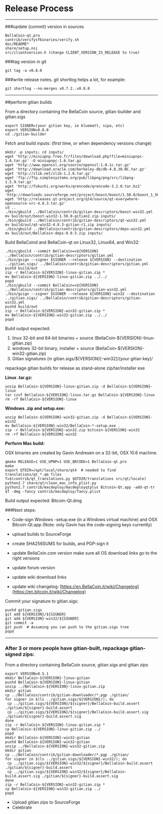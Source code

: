 Release Process
====================

* * *

###update (commit) version in sources


	BellaCoin-qt.pro
	contrib/verifysfbinaries/verify.sh
	doc/README*
	share/setup.nsi
	src/clientversion.h (change CLIENT_VERSION_IS_RELEASE to true)

###tag version in git

	git tag -a v0.8.0

###write release notes. git shortlog helps a lot, for example:

	git shortlog --no-merges v0.7.2..v0.8.0

* * *

##perform gitian builds

 From a directory containing the BellaCoin source, gitian-builder and gitian.sigs
  
	export SIGNER=(your gitian key, ie bluematt, sipa, etc)
	export VERSION=0.8.0
	cd ./gitian-builder

 Fetch and build inputs: (first time, or when dependency versions change)

	mkdir -p inputs; cd inputs/
	wget 'http://miniupnp.free.fr/files/download.php?file=miniupnpc-1.6.tar.gz' -O miniupnpc-1.6.tar.gz
	wget 'http://www.openssl.org/source/openssl-1.0.1c.tar.gz'
	wget 'http://download.oracle.com/berkeley-db/db-4.8.30.NC.tar.gz'
	wget 'http://zlib.net/zlib-1.2.6.tar.gz'
	wget 'ftp://ftp.simplesystems.org/pub/libpng/png/src/libpng-1.5.9.tar.gz'
	wget 'http://fukuchi.org/works/qrencode/qrencode-3.2.0.tar.bz2'
	wget 'http://downloads.sourceforge.net/project/boost/boost/1.50.0/boost_1_50_0.tar.bz2'
	wget 'http://releases.qt-project.org/qt4/source/qt-everywhere-opensource-src-4.8.3.tar.gz'
	cd ..
	./bin/gbuild ../BellaCoin/contrib/gitian-descriptors/boost-win32.yml
	mv build/out/boost-win32-1.50.0-gitian2.zip inputs/
	./bin/gbuild ../BellaCoin/contrib/gitian-descriptors/qt-win32.yml
	mv build/out/qt-win32-4.8.3-gitian-r1.zip inputs/
	./bin/gbuild ../BellaCoin/contrib/gitian-descriptors/deps-win32.yml
	mv build/out/BellaCoin-deps-0.0.5.zip inputs/

 Build BellaCoind and BellaCoin-qt on Linux32, Linux64, and Win32:
  
	./bin/gbuild --commit BellaCoin=v${VERSION} ../BellaCoin/contrib/gitian-descriptors/gitian.yml
	./bin/gsign --signer $SIGNER --release ${VERSION} --destination ../gitian.sigs/ ../BellaCoin/contrib/gitian-descriptors/gitian.yml
	pushd build/out
	zip -r BellaCoin-${VERSION}-linux-gitian.zip *
	mv BellaCoin-${VERSION}-linux-gitian.zip ../../
	popd
	./bin/gbuild --commit BellaCoin=v${VERSION} ../BellaCoin/contrib/gitian-descriptors/gitian-win32.yml
	./bin/gsign --signer $SIGNER --release ${VERSION}-win32 --destination ../gitian.sigs/ ../BellaCoin/contrib/gitian-descriptors/gitian-win32.yml
	pushd build/out
	zip -r BellaCoin-${VERSION}-win32-gitian.zip *
	mv BellaCoin-${VERSION}-win32-gitian.zip ../../
	popd

  Build output expected:

  1. linux 32-bit and 64-bit binaries + source (BellaCoin-${VERSION}-linux-gitian.zip)
  2. windows 32-bit binary, installer + source (BellaCoin-${VERSION}-win32-gitian.zip)
  3. Gitian signatures (in gitian.sigs/${VERSION}[-win32]/(your gitian key)/

repackage gitian builds for release as stand-alone zip/tar/installer exe

**Linux .tar.gz:**

	unzip BellaCoin-${VERSION}-linux-gitian.zip -d BellaCoin-${VERSION}-linux
	tar czvf BellaCoin-${VERSION}-linux.tar.gz BellaCoin-${VERSION}-linux
	rm -rf BellaCoin-${VERSION}-linux

**Windows .zip and setup.exe:**

	unzip BellaCoin-${VERSION}-win32-gitian.zip -d BellaCoin-${VERSION}-win32
	mv BellaCoin-${VERSION}-win32/BellaCoin-*-setup.exe .
	zip -r BellaCoin-${VERSION}-win32.zip bitcoin-${VERSION}-win32
	rm -rf BellaCoin-${VERSION}-win32

**Perform Mac build:**

  OSX binaries are created by Gavin Andresen on a 32-bit, OSX 10.6 machine.

	qmake RELEASE=1 USE_UPNP=1 USE_QRCODE=1 BellaCoin-qt.pro
	make
	export QTDIR=/opt/local/share/qt4  # needed to find translations/qt_*.qm files
	T=$(contrib/qt_translations.py $QTDIR/translations src/qt/locale)
	python2.7 share/qt/clean_mac_info_plist.py
	python2.7 contrib/macdeploy/macdeployqtplus Bitcoin-Qt.app -add-qt-tr $T -dmg -fancy contrib/macdeploy/fancy.plist

 Build output expected: Bitcoin-Qt.dmg

###Next steps:

* Code-sign Windows -setup.exe (in a Windows virtual machine) and
  OSX Bitcoin-Qt.app (Note: only Gavin has the code-signing keys currently)

* upload builds to SourceForge

* create SHA256SUMS for builds, and PGP-sign it

* update BellaCoin.com version
  make sure all OS download links go to the right versions

* update forum version

* update wiki download links

* update wiki changelog: [https://en.BellaCoin.it/wiki/Changelog](https://en.bitcoin.it/wiki/Changelog)

Commit your signature to gitian.sigs:

	pushd gitian.sigs
	git add ${VERSION}/${SIGNER}
	git add ${VERSION}-win32/${SIGNER}
	git commit -a
	git push  # Assuming you can push to the gitian.sigs tree
	popd

-------------------------------------------------------------------------

### After 3 or more people have gitian-built, repackage gitian-signed zips:

From a directory containing BellaCoin source, gitian.sigs and gitian zips

	export VERSION=0.5.1
	mkdir BellaCoin-${VERSION}-linux-gitian
	pushd BellaCoin-${VERSION}-linux-gitian
	unzip ../BellaCoin-${VERSION}-linux-gitian.zip
	mkdir gitian
	cp ../BellaCoin/contrib/gitian-downloader/*.pgp ./gitian/
	for signer in $(ls ../gitian.sigs/${VERSION}/); do
	 cp ../gitian.sigs/${VERSION}/${signer}/BellaCoin-build.assert ./gitian/${signer}-build.assert
	 cp ../gitian.sigs/${VERSION}/${signer}/BellaCoin-build.assert.sig ./gitian/${signer}-build.assert.sig
	done
	zip -r BellaCoin-${VERSION}-linux-gitian.zip *
	cp BellaCoin-${VERSION}-linux-gitian.zip ../
	popd
	mkdir BellaCoin-${VERSION}-win32-gitian
	pushd BellaCoin-${VERSION}-win32-gitian
	unzip ../BellaCoin-${VERSION}-win32-gitian.zip
	mkdir gitian
	cp ../BellaCoin/contrib/gitian-downloader/*.pgp ./gitian/
	for signer in $(ls ../gitian.sigs/${VERSION}-win32/); do
	 cp ../gitian.sigs/${VERSION}-win32/${signer}/BellaCoin-build.assert ./gitian/${signer}-build.assert
	 cp ../gitian.sigs/${VERSION}-win32/${signer}/BellaCoin-build.assert.sig ./gitian/${signer}-build.assert.sig
	done
	zip -r BellaCoin-${VERSION}-win32-gitian.zip *
	cp BellaCoin-${VERSION}-win32-gitian.zip ../
	popd

- Upload gitian zips to SourceForge
- Celebrate 
